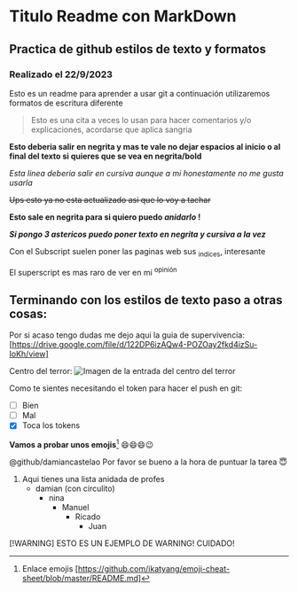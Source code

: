 # Titulo Readme con MarkDown

## Practica de github estilos de texto y formatos

### Realizado el 22/9/2023

Esto es un readme para aprender a usar git a continuación utilizaremos formatos de escritura diferente

> Esto es una cita a veces lo usan para hacer comentarios y/o explicaciones, acordarse que aplica sangria

**Esto deberia salir en negrita y mas te vale no dejar espacios al inicio o al final del texto si quieres que se vea en negrita/bold**

*Esta linea deberia salir en cursiva aunque a mi honestamente no me gusta usarla*

~~Ups esto ya no esta actualizado asi que lo voy a tachar~~

**Esto sale en negrita para si quiero puedo _anidarlo_ !**

***Si pongo 3 astericos puedo poner texto en negrita y cursiva a la vez***

Con el Subscript suelen poner las paginas web sus <sub>indices</sub>, interesante

El superscript es mas raro de ver en mi <sup>opinión</sup>

## Terminando con los estilos de texto paso a otras cosas:

Por si acaso tengo dudas me dejo aqui la guia de supervivencia: [https://drive.google.com/file/d/122DP6izAQw4-POZOay2fkd4izSu-IoKh/view]



Centro del terror:
![Imagen de la entrada del centro del terror](https://www.paxinasgalegas.es/imagenes/daniel-castelao_img127600t0m0w1600h800.jpg)



Como te sientes necesitando el token para hacer el push en git:

- [ ] Bien
- [ ] Mal
- [X] Toca los tokens

**Vamos a probar unos emojis**[^1]
:smile::smile::smile::wink:


@github/damiancastelao Por favor se bueno a la hora de puntuar la tarea 	:innocent:

1. Aqui tienes una lista anidada de profes
   - damian (con circulito)
     - nina
       - Manuel
         - Ricado
           - Juan

[!WARNING] ESTO ES UN EJEMPLO DE WARNING! CUIDADO!


[^1]: Enlace emojis [https://github.com/ikatyang/emoji-cheat-sheet/blob/master/README.md]


